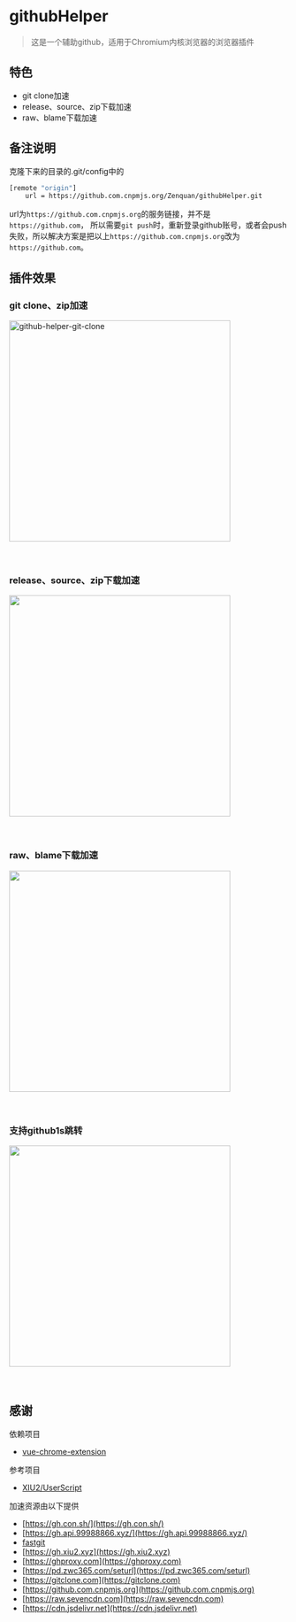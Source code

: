 # githubHelper
> 这是一个辅助github，适用于Chromium内核浏览器的浏览器插件

## 特色
- git clone加速
- release、source、zip下载加速
- raw、blame下载加速

## 备注说明
克隆下来的目录的.git/config中的

```bash
[remote "origin"]
	url = https://github.com.cnpmjs.org/Zenquan/githubHelper.git
```
url为`https://github.com.cnpmjs.org`的服务链接，并不是`https://github.com`， 所以需要`git push`时，重新登录github账号，或者会push失败，所以解决方案是把以上`https://github.com.cnpmjs.org`改为`https://github.com`。

## 插件效果

### git clone、zip加速
<img src="https://cdn.jsdelivr.net/gh/zenquan/diagrams@master/img/github-helper-git-clone.png" style="width: 400px;" alt="github-helper-git-clone"/><br><br><br>

### release、source、zip下载加速
<img src="https://cdn.jsdelivr.net/gh/zenquan/diagrams@master/img/release.png" style="width: 400px;"/><br><br><br>

### raw、blame下载加速
<img src="https://cdn.jsdelivr.net/gh/zenquan/diagrams@master/img/raw.png" style="width: 400px;"/><br><br><br>

### 支持github1s跳转
<img src="https://cdn.jsdelivr.net/gh/zenquan/diagrams@master/img/github1s.png)" style="width: 400px;"/><br><br><br>

## 感谢

依赖项目
- [vue-chrome-extension](https://github.com/Jcanno/vue-chrome-extension)

参考项目
- [XIU2/UserScript](https://github.com/XIU2/UserScript)

加速资源由以下提供
- [https://gh.con.sh/](https://gh.con.sh/)
- [https://gh.api.99988866.xyz/](https://gh.api.99988866.xyz/)
- [fastgit](https://fastgit.org/)
- [https://gh.xiu2.xyz](https://gh.xiu2.xyz)
- [https://ghproxy.com](https://ghproxy.com)
- [https://pd.zwc365.com/seturl](https://pd.zwc365.com/seturl)
- [https://gitclone.com](https://gitclone.com)
- [https://github.com.cnpmjs.org](https://github.com.cnpmjs.org)
- [https://raw.sevencdn.com](https://raw.sevencdn.com)
- [https://cdn.jsdelivr.net](https://cdn.jsdelivr.net)

